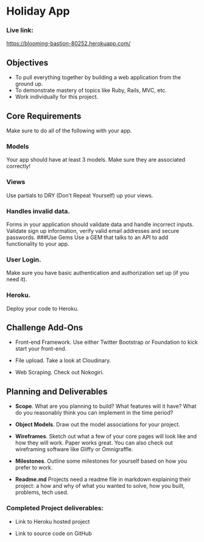 # Holiday App

### Live link:
https://blooming-bastion-80252.herokuapp.com/

## Objectives

- To pull everything together by building a web application from the ground up.
- To demonstrate mastery of topics  like Ruby, Rails, MVC, etc.
- Work individually for this project.

## Core Requirements
Make sure to do all of the following with your app.

### Models
 Your app should have at least 3 models. Make sure they are associated correctly!

### Views
 Use partials to DRY (Don’t Repeat Yourself) up your views.
### Handles invalid data.
 Forms in your application should validate data and handle incorrect inputs. Validate sign up information, verify valid email addresses and secure passwords.
###Use Gems
 Use a GEM that talks to an API to add functionality to your app.
### User Login.
 Make sure you have basic authentication and authorization set up (if you need it).
### Heroku.
 Deploy your code to Heroku.
## Challenge Add-Ons

- Front-end Framework. Use either Twitter Bootstrap or Foundation to kick start your front-end.

- File upload. Take a look at Cloudinary.

- Web Scraping. Check out Nokogiri.

## Planning and Deliverables

- **Scope**. What are you planning to build? What features will it have? What do you reasonably think you can implement in the time period?

- **Object Models**. Draw out the model associations for your project.

- **Wireframes**. Sketch out what a few of your core pages will look like and how they will work. Paper works great. You can also check out wireframing software like Gliffy or Omnigraffle.

- **Milestones**. Outline some milestones for yourself based on how you prefer to work.

- **Readme.md** Projects need a readme file in markdown explaining their project: a how and why of what you wanted to solve, how you built, problems, tech used.

### Completed Project deliverables:
- Link to Heroku hosted project

- Link to source code on GitHub
